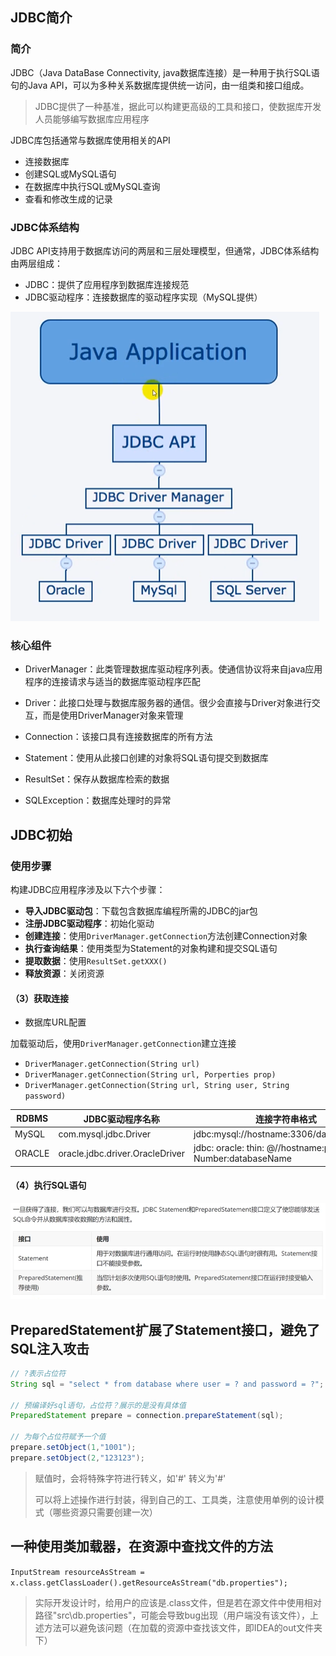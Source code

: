 ## JDBC简介

### 简介

JDBC（Java DataBase Connectivity, java数据库连接）是一种用于执行SQL语句的Java API，可以为多种关系数据库提供统一访问，由一组类和接口组成。

> JDBC提供了一种基准，据此可以构建更高级的工具和接口，使数据库开发人员能够编写数据库应用程序

JDBC库包括通常与数据库使用相关的API

- 连接数据库
- 创建SQL或MySQL语句
- 在数据库中执行SQL或MySQL查询
- 查看和修改生成的记录

### JDBC体系结构
JDBC API支持用于数据库访问的两层和三层处理模型，但通常，JDBC体系结构由两层组成：
- JDBC：提供了应用程序到数据库连接规范
- JDBC驱动程序：连接数据库的驱动程序实现（MySQL提供）

![](./image/JDBC体系结构.png)

### 核心组件
- DriverManager：此类管理数据库驱动程序列表。使通信协议将来自java应用程序的连接请求与适当的数据库驱动程序匹配

- Driver：此接口处理与数据库服务器的通信。很少会直接与Driver对象进行交互，而是使用DriverManager对象来管理

- Connection：该接口具有连接数据库的所有方法

- Statement：使用从此接口创建的对象将SQL语句提交到数据库

- ResultSet：保存从数据库检索的数据

- SQLException：数据库处理时的异常

## JDBC初始

### 使用步骤
构建JDBC应用程序涉及以下六个步骤：

- **导入JDBC驱动包**：下载包含数据库编程所需的JDBC的jar包
- **注册JDBC驱动程序**：初始化驱动
- **创建连接**：使用`DriverManager.getConnection`方法创建Connection对象
- **执行查询结果**：使用类型为Statement的对象构建和提交SQL语句
- **提取数据**：使用`ResultSet.getXXX()`
- **释放资源**：关闭资源


#### （3）获取连接
- 数据库URL配置

加载驱动后，使用`DriverManager.getConnection`建立连接

- `DriverManager.getConnection(String url)`
- `DriverManager.getConnection(String url, Porperties prop)`
- `DriverManager.getConnection(String url, String user, String password)`

|RDBMS|JDBC驱动程序名称|连接字符串格式|
|-|-|-|
|MySQL|com.mysql.jdbc.Driver|jdbc:mysql://hostname:3306/databaseName|
|ORACLE| oracle.jdbc.driver.OracleDriver|jdbc: oracle: thin: @//hostname:port Number:databaseName|

#### （4）执行SQL语句

![](./image/JDBC执行SQL语句.png)


## PreparedStatement扩展了Statement接口，避免了SQL注入攻击

```java
// ?表示占位符
String sql = "select * from database where user = ? and password = ?";

// 预编译好sql语句，占位符？展示的是没有具体值
PreparedStatement prepare = connection.prepareStatement(sql);

// 为每个占位符赋予一个值
prepare.setObject(1,"1001");
prepare.setObject(2,"123123");
```

> 赋值时，会将特殊字符进行转义，如'#' 转义为'\#'
> 
> 可以将上述操作进行封装，得到自己的工、工具类，注意使用单例的设计模式（哪些资源只需要创建一次）

## 一种使用类加载器，在资源中查找文件的方法
`InputStream resourceAsStream = x.class.getClassLoader().getResourceAsStream("db.properties");`

> 实际开发设计时，给用户的应该是.class文件，但是若在源文件中使用相对路径"src\\db.properties"，可能会导致bug出现（用户端没有该文件），上述方法可以避免该问题（在加载的资源中查找该文件，即IDEA的out文件夹下）